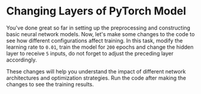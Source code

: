 # Changing Layers of PyTorch Model

You've done great so far in setting up the preprocessing and constructing basic neural network models. Now, let's make some changes to the code to see how different configurations affect training. In this task, modify the learning rate to `0.01`, train the model for `200` epochs and change the hidden layer to receive `5` inputs, do not forget to adjust the preceding layer accordingly.

These changes will help you understand the impact of different network architectures and optimization strategies. Run the code after making the changes to see the training results.